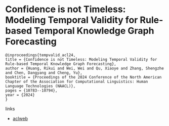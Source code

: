 # Confidence is not Timeless: Modeling Temporal Validity for Rule-based Temporal Knowledge Graph Forecasting

```
@inproceedings{tempvalid_acl24,
title = {Confidence is not Timeless: Modeling Temporal Validity for Rule-based Temporal Knowledge Graph Forecasting},
author = {Huang, Rikui and Wei, Wei and Qu, Xiaoye and Zhang, Shengzhe and Chen, Dangyang and Cheng, Yu},
booktitle = {Proceedings of the 2024 Conference of the North American Chapter of the Association for Computational Linguistics: Human Language Technologies (NAACL)},
pages = {10783--10794},
year = {2024}
}
```

links
- [aclweb](https://aclanthology.org/2024.acl-long.580)
